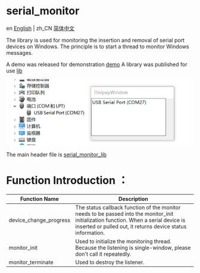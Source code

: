 # serial_monitor
en [English](README.md) | zh_CN [简体中文](README.zh_CN.md)

The library is used for monitoring  the insertion and removal of serial port devices on Windows.
The principle is to start a thread to monitor Windows messages.

A demo was released for demonstration [demo](releases/tag/demo) A library was published for use [lib](releases/tag/lib)

![image](demo.gif)

The main header file is [serial_monitor_lib](/source/lib/serial_monitor_lib.h)
# Function Introduction ：
Function Name     | Description
-------- | -----
device_change_progress | The status callback function of the monitor needs to be passed into the monitor_init initialization function. When a serial device is inserted or pulled out, it returns device status information.
monitor_init | Used to initialize the monitoring thread. Because the listening is single-window, please don't call it repeatedly.
monitor_terminate | Used to destroy the listener.





